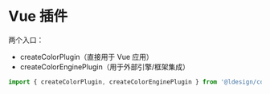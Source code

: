 # Vue 插件

两个入口：

- createColorPlugin（直接用于 Vue 应用）
- createColorEnginePlugin（用于外部引擎/框架集成）

```ts
import { createColorPlugin, createColorEnginePlugin } from '@ldesign/color/vue'
```
